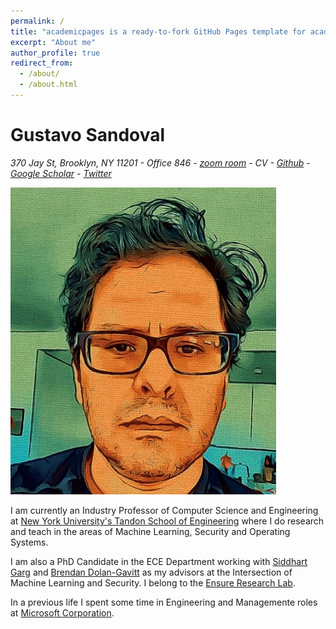 ```yaml
---
permalink: /
title: "academicpages is a ready-to-fork GitHub Pages template for academic personal websites"
excerpt: "About me"
author_profile: true
redirect_from: 
  - /about/
  - /about.html
---
```


Gustavo Sandoval
======


*370 Jay St, Brooklyn, NY 11201 - Office 846 - [zoom room](nyu.zoom.us/my/Sandoval) - CV - [Github](https://github.com/gussand) - [Google Scholar](https://scholar.google.com/citations?user=8ZQ4QYgAAAAJ&hl=en) - [Twitter](https://twitter.com/gussand)* 


![](/images/gustoon.jpg)

I am currently an Industry Professor  of Computer Science and Engineering at [New York University's Tandon School of Engineering](https://engineering.nyu.edu/) where I do research and teach in the areas of Machine Learning, Security and Operating Systems.

I am also a PhD Candidate in the ECE Department working with [Siddhart Garg](https://engineering.nyu.edu/faculty/siddharth-garg) and [Brendan Dolan-Gavitt](https://engineering.nyu.edu/faculty/brendan-dolan-gavitt) as my advisors at the Intersection of Machine Learning and Security. I belong to the [Ensure Research Lab](http://wp.nyu.edu/ensure_group/sample-page-2/team/team/).

In a previous life I spent some time in Engineering and Managemente roles at [Microsoft Corporation](https://www.microsoft.com).
